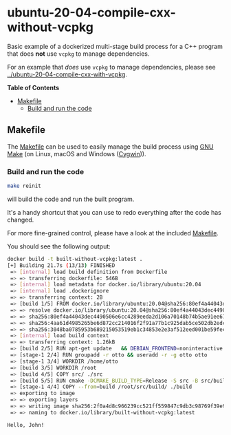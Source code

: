 # ubuntu-20-04-compile-cxx-without-vcpkg

Basic example of a dockerized multi-stage build process for a C++ program that does **not** use `vcpkg` to manage dependencies.

For an example that *does* use `vcpkg` to manage dependencies, please see [../ubuntu-20-04-compile-cxx-with-vcpkg](../ubuntu-20-04-compile-cxx-with-vcpkg).

**Table of Contents**

- [Makefile](#makefile)
  - [Build and run the code](#build-and-run-the-code)

## Makefile

The [Makefile](Makefile) can be used to easily manage the build process using [GNU Make](https://www.gnu.org/software/make/) (on Linux, macOS and Windows ([Cygwin](https://www.cygwin.com/))).

### Build and run the code

```sh
make reinit
```

will build the code and run the built program.

It's a handy shortcut that you can use to redo everything after the code has changed.

For more fine-grained control, please have a look at the included [Makefile](Makefile).

You should see the following output:

```sh
docker build -t built-without-vcpkg:latest .
[+] Building 21.7s (13/13) FINISHED                                                                docker:desktop-linux
 => [internal] load build definition from Dockerfile                                                               0.0s
 => => transferring dockerfile: 546B                                                                               0.0s
 => [internal] load metadata for docker.io/library/ubuntu:20.04                                                    1.3s
 => [internal] load .dockerignore                                                                                  0.0s
 => => transferring context: 2B                                                                                    0.0s
 => [build 1/5] FROM docker.io/library/ubuntu:20.04@sha256:80ef4a44043dec4490506e6cc4289eeda2d106a70148b74b5ae91e  0.0s
 => => resolve docker.io/library/ubuntu:20.04@sha256:80ef4a44043dec4490506e6cc4289eeda2d106a70148b74b5ae91ee670e9  0.0s
 => => sha256:80ef4a44043dec4490506e6cc4289eeda2d106a70148b74b5ae91ee670e9c35d 1.13kB / 1.13kB                     0.0s
 => => sha256:4aa61d4985265be6d872cc214016f2f91a77b1c925dab5ce502db2edc4a7e5af 424B / 424B                         0.0s
 => => sha256:3048ba0785953b689215053519eb1c34853e2e3af512eed001be59fec1f32e42 2.31kB / 2.31kB                     0.0s
 => [internal] load build context                                                                                  0.0s
 => => transferring context: 1.26kB                                                                                0.0s
 => [build 2/5] RUN apt-get update   && DEBIAN_FRONTEND=noninteractive apt-get install -y --no-install-recommend  18.7s
 => [stage-1 2/4] RUN groupadd -r otto && useradd -r -g otto otto                                                  0.3s
 => [stage-1 3/4] WORKDIR /home/otto                                                                               0.0s
 => [build 3/5] WORKDIR /root                                                                                      0.0s
 => [build 4/5] COPY src/ ./src                                                                                    0.0s
 => [build 5/5] RUN cmake -DCMAKE_BUILD_TYPE=Release -S src -B src/build   && cmake --build src/build              1.5s
 => [stage-1 4/4] COPY --from=build /root/src/build/ ./build                                                       0.1s
 => exporting to image                                                                                             0.0s
 => => exporting layers                                                                                            0.0s
 => => writing image sha256:2f0a4d8c966239cc521ff559847c9db3c98769f39e9dbe02aeeb6d9098a01118                       0.0s
 => => naming to docker.io/library/built-without-vcpkg:latest                                                      0.0s

Hello, John!
```
